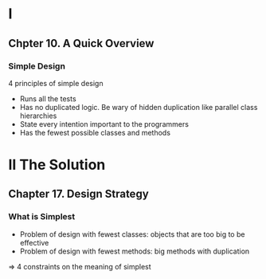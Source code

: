 # I
## Chpter 10. A Quick Overview
### Simple Design
4 principles of simple design

* Runs all the tests
* Has no duplicated logic. Be wary of hidden duplication like parallel class hierarchies
* State every intention important to the programmers
* Has the fewest possible classes and methods

# II The Solution
## Chapter 17. Design Strategy
### What is Simplest
* Problem of design with fewest classes: objects that are too big to be effective
* Problem of design with fewest methods: big methods with duplication

=> 4 constraints on the meaning of simplest

